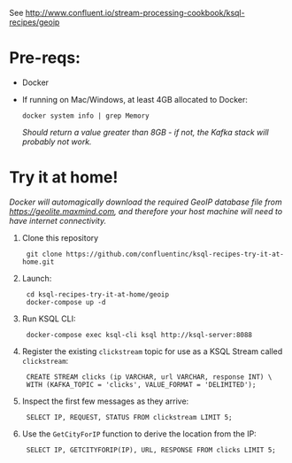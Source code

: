 See http://www.confluent.io/stream-processing-cookbook/ksql-recipes/geoip

# Pre-reqs: 

* Docker
* If running on Mac/Windows, at least 4GB allocated to Docker: 

      docker system info | grep Memory 

    _Should return a value greater than 8GB - if not, the Kafka stack will probably not work._


# Try it at home!

_Docker will automagically download the required GeoIP database file from https://geolite.maxmind.com, and therefore your host machine will need to have internet connectivity._

1. Clone this repository

        git clone https://github.com/confluentinc/ksql-recipes-try-it-at-home.git

2. Launch: 

        cd ksql-recipes-try-it-at-home/geoip
        docker-compose up -d

3. Run KSQL CLI:

        docker-compose exec ksql-cli ksql http://ksql-server:8088

4. Register the existing `clickstream` topic for use as a KSQL Stream called `clickstream`: 

        CREATE STREAM clicks (ip VARCHAR, url VARCHAR, response INT) \
        WITH (KAFKA_TOPIC = 'clicks', VALUE_FORMAT = 'DELIMITED');

5. Inspect the first few messages as they arrive: 

        SELECT IP, REQUEST, STATUS FROM clickstream LIMIT 5;

6. Use the `GetCityForIP` function to derive the location from the IP: 

        SELECT IP, GETCITYFORIP(IP), URL, RESPONSE FROM clicks LIMIT 5;

